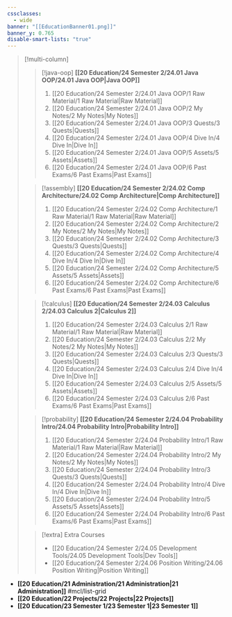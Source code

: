 ```yaml
---
cssclasses:
  - wide
banner: "[[EducationBanner01.png]]"
banner_y: 0.765
disable-smart-lists: "true"
---
```




> [!multi-column]
>
> > [!java-oop] **[[20 Education/24 Semester 2/24.01 Java OOP/24.01 Java OOP|Java OOP]]**
> >
> > 1. [[20 Education/24 Semester 2/24.01 Java OOP/1 Raw Material/1 Raw Material|Raw Material]]
> > 2. [[20 Education/24 Semester 2/24.01 Java OOP/2 My Notes/2 My Notes|My Notes]]
> > 3. [[20 Education/24 Semester 2/24.01 Java OOP/3 Quests/3 Quests|Quests]]
> > 4. [[20 Education/24 Semester 2/24.01 Java OOP/4 Dive In/4 Dive In|Dive In]]
> > 5. [[20 Education/24 Semester 2/24.01 Java OOP/5 Assets/5 Assets|Assets]]
> > 6. [[20 Education/24 Semester 2/24.01 Java OOP/6 Past Exams/6 Past Exams|Past Exams]]
>
>
> > [!assembly] **[[20 Education/24 Semester 2/24.02 Comp Architecture/24.02 Comp Architecture|Comp Architecture]]**
> >
> > 1. [[20 Education/24 Semester 2/24.02 Comp Architecture/1 Raw Material/1 Raw Material|Raw Material]]
> > 2. [[20 Education/24 Semester 2/24.02 Comp Architecture/2 My Notes/2 My Notes|My Notes]]
> > 3. [[20 Education/24 Semester 2/24.02 Comp Architecture/3 Quests/3 Quests|Quests]]
> > 4. [[20 Education/24 Semester 2/24.02 Comp Architecture/4 Dive In/4 Dive In|Dive In]]
> > 5. [[20 Education/24 Semester 2/24.02 Comp Architecture/5 Assets/5 Assets|Assets]]
> > 6. [[20 Education/24 Semester 2/24.02 Comp Architecture/6 Past Exams/6 Past Exams|Past Exams]]
>
>
> > [!calculus] **[[20 Education/24 Semester 2/24.03 Calculus 2/24.03 Calculus 2|Calculus 2]]**
> >
> > 1. [[20 Education/24 Semester 2/24.03 Calculus 2/1 Raw Material/1 Raw Material|Raw Material]]
> > 2. [[20 Education/24 Semester 2/24.03 Calculus 2/2 My Notes/2 My Notes|My Notes]]
> > 3. [[20 Education/24 Semester 2/24.03 Calculus 2/3 Quests/3 Quests|Quests]]
> > 4. [[20 Education/24 Semester 2/24.03 Calculus 2/4 Dive In/4 Dive In|Dive In]]
> > 5. [[20 Education/24 Semester 2/24.03 Calculus 2/5 Assets/5 Assets|Assets]]
> > 6. [[20 Education/24 Semester 2/24.03 Calculus 2/6 Past Exams/6 Past Exams|Past Exams]]
>
>
> > [!probability] **[[20 Education/24 Semester 2/24.04 Probability Intro/24.04 Probability Intro|Probability Intro]]**
> >
> > 1. [[20 Education/24 Semester 2/24.04 Probability Intro/1 Raw Material/1 Raw Material|Raw Material]]
> > 2. [[20 Education/24 Semester 2/24.04 Probability Intro/2 My Notes/2 My Notes|My Notes]]
> > 3. [[20 Education/24 Semester 2/24.04 Probability Intro/3 Quests/3 Quests|Quests]]
> > 4. [[20 Education/24 Semester 2/24.04 Probability Intro/4 Dive In/4 Dive In|Dive In]]
> > 5. [[20 Education/24 Semester 2/24.04 Probability Intro/5 Assets/5 Assets|Assets]]
> > 6. [[20 Education/24 Semester 2/24.04 Probability Intro/6 Past Exams/6 Past Exams|Past Exams]]
> 
> > [!extra] Extra Courses
>>
> > - [[20 Education/24 Semester 2/24.05 Development Tools/24.05 Development Tools|Dev Tools]]
> > - [[20 Education/24 Semester 2/24.06 Position Writing/24.06 Position Writing|Position Writing]]


- **[[20 Education/21 Administration/21 Administration|21 Administration]]** #mcl/list-grid 
- **[[20 Education/22 Projects/22 Projects|22 Projects]]** 
- **[[20 Education/23 Semester 1/23 Semester 1|23 Semester 1]]**

